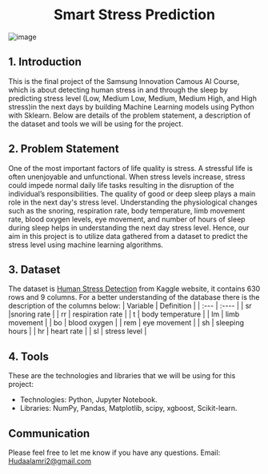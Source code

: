 <h1 align="center">Smart Stress Prediction</h1>

![image](https://drive.google.com/uc?export=view&id=1h_0sG7wH7bdIxr-u5QV4hMQ8j0ik8HeC)

## 1. Introduction
This is the final project of the Samsung Innovation Camous AI Course, which is about detecting  human stress in and through the sleep by predicting stress level (Low, Medium Low, Medium, Medium High, and High stress)in the next days by building Machine Learning models using Python with Sklearn. Below are details of the problem statement, a description of the dataset and tools we will be using for the project.

## 2. Problem Statement
One of the most important factors of life quality is stress. A stressful life is often unenjoyable and unfunctional. When stress levels increase, stress could impede normal daily life tasks resulting in the disruption of the individual’s responsibilities. The quality of good or deep sleep plays a main role in the next day's stress level. Understanding the physiological changes such as the snoring, respiration rate, body temperature, limb movement rate, blood oxygen levels, eye movement, and number of hours of sleep during sleep helps in understanding the next day stress level. Hence, our aim in this project is to utilize data gathered from a dataset to predict the stress level using machine learning algorithms.

## 3. Dataset
The dataset is [Human Stress Detection](http://effectif.com/nesta) from Kaggle website, it contains 630 rows and 9 columns. For a better understanding of the database there is the description of the columns below:
| Variable | Definition |
| :--- |    :----   |
| sr |snoring rate |
| rr | respiration rate |
| t | body temperature |
| lm | limb movement |
| bo | blood oxygen |
| rem | eye movement |
| sh | sleeping hours |
| hr | heart rate |
| sl | stress level |

## 4. Tools
These are the technologies and libraries that we will be using for this project:

* Technologies: Python, Jupyter Notebook.
* Libraries: NumPy, Pandas, Matplotlib, scipy, xgboost, Scikit-learn.

## Communication
Please feel free to let me know if you have any questions. Email: <Hudaalamri2@gmail.com>
